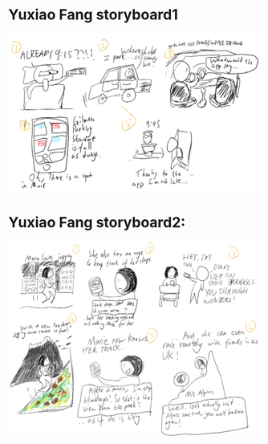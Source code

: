 # Yuxiao Fang storyboard1
![storyboard1-YF](https://github.com/liuchen1701/ton-no-katsu/blob/master/storyboard1.png)
# Yuxiao Fang storyboard2: 
![storyboard1-YF](https://github.com/liuchen1701/ton-no-katsu/blob/master/storyboard2.png)

